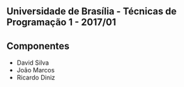 ## Universidade de Brasília - Técnicas de Programação 1 - 2017/01

## Componentes 
- David Silva
- João Marcos
- Ricardo Diniz
